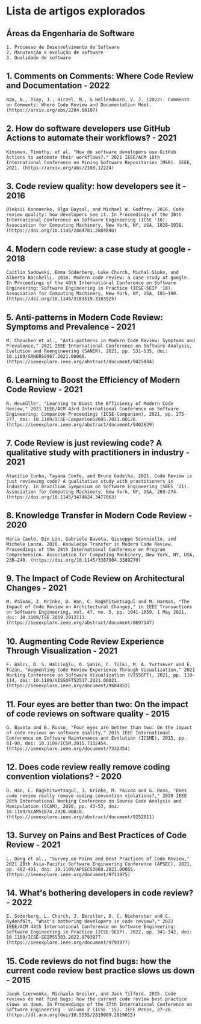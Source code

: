 # Lista de artigos explorados

## Áreas da Engenharia de Software

    1. Processo de Desenvolvimento de Software
    2. Manutenção e evolução de software
    3. Qualidade de software

## 1. Comments on Comments: Where Code Review and Documentation - 2022
    Rao, N., Tsay, J., Hirzel, M., & Hellendoorn, V. J. (2022). Comments on Comments: Where Code Review and Documentation Meet. (https://arxiv.org/abs/2204.00107)

## 2. How do software developers use GitHub Actions to automate their workflows? - 2021
    Kinsman, Timothy, et al. "How do software developers use GitHub Actions to automate their workflows?." 2021 IEEE/ACM 18th International Conference on Mining Software Repositories (MSR). IEEE, 2021. (https://arxiv.org/abs/2103.12224)

## 3. Code review quality: how developers see it - 2016
    Oleksii Kononenko, Olga Baysal, and Michael W. Godfrey. 2016. Code review quality: how developers see it. In Proceedings of the 38th International Conference on Software Engineering (ICSE '16). Association for Computing Machinery, New York, NY, USA, 1028–1038.(https://doi.org/10.1145/2884781.2884840)

## 4. Modern code review: a case study at google - 2018
    Caitlin Sadowski, Emma Söderberg, Luke Church, Michal Sipko, and Alberto Bacchelli. 2018. Modern code review: a case study at google. In Proceedings of the 40th International Conference on Software Engineering: Software Engineering in Practice (ICSE-SEIP '18). Association for Computing Machinery, New York, NY, USA, 181–190. (https://doi.org/10.1145/3183519.3183525)
 
## 5. Anti-patterns in Modern Code Review: Symptoms and Prevalence - 2021
    M. Chouchen et al., "Anti-patterns in Modern Code Review: Symptoms and Prevalence," 2021 IEEE International Conference on Software Analysis, Evolution and Reengineering (SANER), 2021, pp. 531-535, doi: 10.1109/SANER50967.2021.00060. (https://ieeexplore.ieee.org/abstract/document/9425884)

## 6. Learning to Boost the Efficiency of Modern Code Review - 2021
    R. Heumüller, "Learning to Boost the Efficiency of Modern Code Review," 2021 IEEE/ACM 43rd International Conference on Software Engineering: Companion Proceedings (ICSE-Companion), 2021, pp. 275-277, doi: 10.1109/ICSE-Companion52605.2021.00126. (https://ieeexplore.ieee.org/abstract/document/9402629)

## 7. Code Review is just reviewing code? A qualitative study with practitioners in industry - 2021
    Atacílio Cunha, Tayana Conte, and Bruno Gadelha. 2021. Code Review is just reviewing code? A qualitative study with practitioners in industry. In Brazilian Symposium on Software Engineering (SBES '21). Association for Computing Machinery, New York, NY, USA, 269–274. (https://doi.org/10.1145/3474624.3477063)

## 8. Knowledge Transfer in Modern Code Review - 2020
    Maria Caulo, Bin Lin, Gabriele Bavota, Giuseppe Scanniello, and Michele Lanza. 2020. Knowledge Transfer in Modern Code Review. Proceedings of the 28th International Conference on Program Comprehension. Association for Computing Machinery, New York, NY, USA, 230–240. (https://doi.org/10.1145/3387904.3389270)

## 9. The Impact of Code Review on Architectural Changes - 2021
    M. Paixao, J. Krinke, D. Han, C. Ragkhitwetsagul and M. Harman, "The Impact of Code Review on Architectural Changes," in IEEE Transactions on Software Engineering, vol. 47, no. 5, pp. 1041-1059, 1 May 2021, doi: 10.1109/TSE.2019.2912113. (https://ieeexplore.ieee.org/abstract/document/8697147)

## 10. Augmenting Code Review Experience Through Visualization - 2021
    F. Balcı, D. S. Haliloğlu, O. Şahin, C. Tilki, M. A. Yurtsever and E. Tüzün, "Augmenting Code Review Experience Through Visualization," 2021 Working Conference on Software Visualization (VISSOFT), 2021, pp. 110-114, doi: 10.1109/VISSOFT52517.2021.00021. (https://ieeexplore.ieee.org/document/9604852)


## 11. Four eyes are better than two: On the impact of code reviews on software quality - 2015
    G. Bavota and B. Russo, "Four eyes are better than two: On the impact of code reviews on software quality," 2015 IEEE International Conference on Software Maintenance and Evolution (ICSME), 2015, pp. 81-90, doi: 10.1109/ICSM.2015.7332454. (https://ieeexplore.ieee.org/document/7332454)

## 12. Does code review really remove coding convention violations? - 2020
    D. Han, C. Ragkhitwetsagul, J. Krinke, M. Paixao and G. Rosa, "Does code review really remove coding convention violations?," 2020 IEEE 20th International Working Conference on Source Code Analysis and Manipulation (SCAM), 2020, pp. 43-53, doi: 10.1109/SCAM51674.2020.00010. (https://ieeexplore.ieee.org/abstract/document/9252011)

## 13. Survey on Pains and Best Practices of Code Review - 2021
    L. Dong et al., "Survey on Pains and Best Practices of Code Review," 2021 28th Asia-Pacific Software Engineering Conference (APSEC), 2021, pp. 482-491, doi: 10.1109/APSEC53868.2021.00055. (https://ieeexplore.ieee.org/document/9711975)

## 14. What's bothering developers in code review? - 2022
    E. Söderberg, L. Church, J. Börstler, D. C. Niehorster and C. Rydenfält, "What's bothering developers in code review?," 2022 IEEE/ACM 44th International Conference on Software Engineering: Software Engineering in Practice (ICSE-SEIP), 2022, pp. 341-342, doi: 10.1109/ICSE-SEIP55303.2022.9793977. (https://ieeexplore.ieee.org/document/9793977)
 
## 15. Code reviews do not find bugs: how the current code review best practice slows us down - 2015
    Jacek Czerwonka, Michaela Greiler, and Jack Tilford. 2015. Code reviews do not find bugs: how the current code review best practice slows us down. In Proceedings of the 37th International Conference on Software Engineering - Volume 2 (ICSE '15). IEEE Press, 27–28. (https://dl.acm.org/doi/10.5555/2819009.2819015)